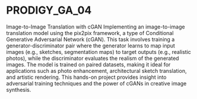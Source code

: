 # PRODIGY_GA_04
Image-to-Image Translation with cGAN
Implementing an image-to-image translation model using the pix2pix framework, a type of Conditional Generative Adversarial Network (cGAN). This task involves training a generator-discriminator pair where the generator learns to map input images (e.g., sketches, segmentation maps) to target outputs (e.g., realistic photos), while the discriminator evaluates the realism of the generated images. The model is trained on paired datasets, making it ideal for applications such as photo enhancement, architectural sketch translation, and artistic rendering. This hands-on project provides insight into adversarial training techniques and the power of cGANs in creative image synthesis.



